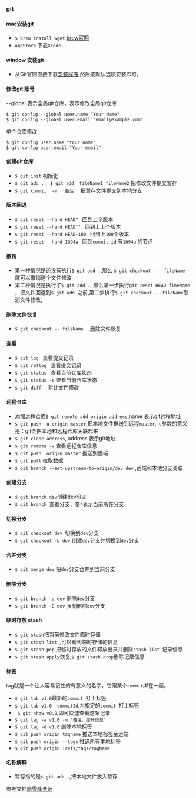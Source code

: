 ### git 

#### mac安装git
- ```$ brew install wget```  [brew官网](https://brew.sh/)
- ```AppStore``` 下载```Xcode```
#### window 安装git
- 从Git官网直接下载[安装程序](https://git-scm.com/downloads),然后按默认选项安装即可。

#### 修改git 账号
--global 表示全局git仓库，表示修改全局git仓库
```
$ git config --global user.name "Your Name"
$ git config --global user.email "email@example.com"
```
单个仓库修改
```
$ git config user.name "Your name"
$ git config user.email "Your email"
```

#### 创建git仓库
-  ```$ git init``` 初始化
-  ```$ git add .``` || ```$ git add  fileName1 fileName2```   把修改文件提交暂存
- ```$ git commit  -m  '备注' ``` 把暂存文件提交到本地分支

#### 版本回退
- ```$ git reset --hard HEAD^ ``` 回到上个版本
- ```$ git reset --hard HEAD^^ ``` 回到上上个版本
- ```$ git reset --hard HEAD~100 ``` 回到上```100```个版本
- ```$ git reset --hard 1094a ``` 回到```commit id``` 有```1094a``` 的节点

#### 撤销
- 第一种情况是还没有执行```$ git add .```,那么 ```$ git checkout --  fileName ```  就可以撤销这个文件修改
- 第二种情况是执行了```$ git add .```,  那么第一步执行```git reset HEAD fineName ```，把文件回退到```$ git add ```之前,第二步执行```$ git checkout -- fileName```取消文件修改,

#### 删除文件恢复
- ```$ git checkout -- fileName  ```,删除文件恢复 

#### 查看 
- ```$ git log ``` 查看提交记录
- ```$ git reflog ``` 查看提交记录
- ```$ git status ``` 查看当前仓库状态
- ```$ git status -s``` 查看当前仓库状态
- ```$ git diff  ``` 对比文件修改

#### 远程仓库
- 添加远程仓库```$ git remote add origin address```,name 表示git远程地址
- ```$ git push -u origin master```,把本地文件推送到远程```master```,```-u```参数的意义是：git会把本地和远程仓库关联起来
- ```$ git clone address```, address 表示git地址
- ```$ git remote -v``` 查看远程仓库信息
- ```$ git push  origin master``` 推送到远端
- ```$ git pull``` 拉取数据
- ```$ git branch --set-upstream-to=origin/dev dev``` ,远端和本地分支关联

#### 创建分支
- ```$ git branch dev```创建dev分支
- ```$ git branch ```查看分支，带```*```表示当前所在分支

#### 切换分支
- ```$ git checkout dev ```切换到```dev```分支
- ```$ git checkout -b dev```,创建```dev```分支并切换到```dev```分支

#### 合并分支
- ```$ git merge dev``` 把```dev```分支合并到当前分支

#### 删除分支
- ```$ git branch -d dev``` 删除```dev```分支
- ```$ git branch -D dev``` 强制删除```dev```分支

#### 临时存放 stash
- ```$ git stash```把当前修改文件临时存储
- ```$ git stash list ```,可以看到临时存储的信息
- ```$ git stash pop```,把临时存放的文件释放出来并删除```stash list ```记录信息
- ```$ git stash apply```恢复,```$ git stash drop```删除记录信息

#### 标签 
tag就是一个让人容易记住的有意义的名字，它跟某个```commit```绑在一起。
- ```$ git tab v1.0```最新的```commit ```打上标签
- ```$ git tab v1.0  commitId```,为指定的```commit ```打上标签
- ``` $ git show v0.9```,即可快速查看这条记录
- ```$ git tag -a v1.0 -m '备注，提升信息'```
- ```$ git tag -d v1.0```  删除本地标签
- ```$ git push origin tagname``` 推送本地标签至远端
- ```$ git push origin --tags``` 推送所有本地标签
- ```$ git push origin :refs/tags/tagName```

#### 名称解释
- 暂存指的是```$ git add .```,把本地文件放入暂存


参考文档[廖雪峰老师](https://www.liaoxuefeng.com/wiki/0013739516305929606dd18361248578c67b8067c8c017b000)
